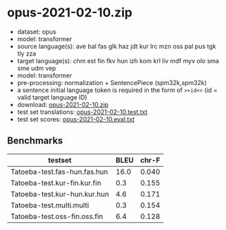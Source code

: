 # opus-2021-02-10.zip

* dataset: opus
* model: transformer
* source language(s): ave bal fas glk haz jdt kur lrc mzn oss pal pus tgk tly zza
* target language(s): chm est fin fkv hun izh kom krl liv mdf myv olo sma sme udm vep
* model: transformer
* pre-processing: normalization + SentencePiece (spm32k,spm32k)
* a sentence initial language token is required in the form of `>>id<<` (id = valid target language ID)
* download: [opus-2021-02-10.zip](https://object.pouta.csc.fi/Tatoeba-MT-models/ira-fiu/opus-2021-02-10.zip)
* test set translations: [opus-2021-02-10.test.txt](https://object.pouta.csc.fi/Tatoeba-MT-models/ira-fiu/opus-2021-02-10.test.txt)
* test set scores: [opus-2021-02-10.eval.txt](https://object.pouta.csc.fi/Tatoeba-MT-models/ira-fiu/opus-2021-02-10.eval.txt)

## Benchmarks

| testset               | BLEU  | chr-F |
|-----------------------|-------|-------|
| Tatoeba-test.fas-hun.fas.hun 	| 16.0 	| 0.040 |
| Tatoeba-test.kur-fin.kur.fin 	| 0.3 	| 0.155 |
| Tatoeba-test.kur-hun.kur.hun 	| 4.6 	| 0.171 |
| Tatoeba-test.multi.multi 	| 0.3 	| 0.154 |
| Tatoeba-test.oss-fin.oss.fin 	| 6.4 	| 0.128 |

